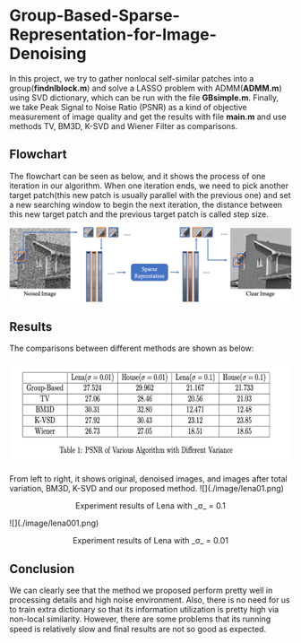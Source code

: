 # Group-Based-Sparse-Representation-for-Image-Denoising
In this project, we try to gather nonlocal self-similar patches into a group(**findnlblock.m**) and solve a LASSO problem with ADMM(**ADMM.m**) using SVD dictionary, which can be run with the file **GBsimple.m**. Finally, we take Peak Signal to Noise Ratio (PSNR) as a kind of objective measurement of image quality and get the results with file **main.m** and use methods TV, BM3D, K-SVD and Wiener Filter as comparisons.
## Flowchart  
The flowchart can be seen as below, and it shows the process of one iteration in our algorithm. When one iteration ends, we need to pick another target patch(this new patch is usually parallel with the previous one) and set a new searching window to begin the next iteration, the distance between this new target patch and the previous target patch is called step size.  

![](./image/flowchart.png)
## Results
The comparisons between different methods are shown as below:
<p align="center">
  <img width="650" height="185" src="https://github.com/HzzzYJane/Group-Based-Sparse-Representation-for-Image-Denoising/blob/master/image/comp_table.png">
</p>  
From left to right, it shows original, denoised images, and images after total variation, BM3D, K-SVD and our proposed method. 
![](./image/lena01.png)  
<p align="center">Experiment results of Lena with _&sigma;_ = 0.1 </p>  
![](./image/lena001.png)  
<p align="center">Experiment results of Lena with _&sigma;_ = 0.01 </p>

## Conclusion
We can clearly see that the method we proposed perform pretty well in processing details and high noise environment. Also, there is no need for us to train extra dictionary so that its information utilization is pretty high via non-local similarity. However, there are some problems that its running speed is relatively slow and ﬁnal results are not so good as expected.
